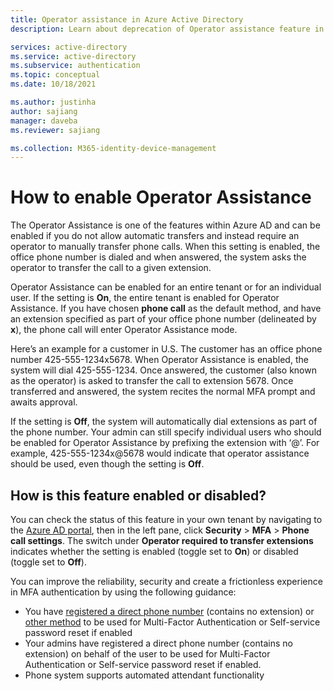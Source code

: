 ```yaml
---
title: Operator assistance in Azure Active Directory 
description: Learn about deprecation of Operator assistance feature in Azure Active Directory

services: active-directory
ms.service: active-directory
ms.subservice: authentication
ms.topic: conceptual
ms.date: 10/18/2021

ms.author: justinha
author: sajiang
manager: daveba
ms.reviewer: sajiang

ms.collection: M365-identity-device-management
---
```

# How to enable Operator Assistance

The Operator Assistance is one of the features within Azure AD and can be enabled if you do not allow automatic transfers and instead require an operator to manually transfer phone calls. When this setting is enabled, the office phone number is dialed and when answered, the system asks the operator to transfer the call to a given extension.

Operator Assistance can be enabled for an entire tenant or for an individual user. If the setting is **On**, the entire tenant is enabled for Operator Assistance. If you have chosen **phone call** as the default method, and have an extension specified as part of your office phone number (delineated by **x**), the phone call will enter Operator Assistance mode.

Here’s an example for a customer in U.S. The customer has an office phone number 425-555-1234x5678. When Operator Assistance is enabled, the system will dial 425-555-1234. Once answered, the customer (also known as the operator) is asked to transfer the call to extension 5678. Once transferred and answered, the system recites the normal MFA prompt and awaits approval.

If the setting is **Off**, the system will automatically dial extensions as part of the phone number. Your admin can still specify individual users who should be enabled for Operator Assistance by prefixing the extension with ‘@’. For example, 425-555-1234x@5678 would indicate that operator assistance should be used, even though the setting is **Off**.

## How is this feature enabled or disabled?

You can check the status of this feature in your own tenant by navigating to the [Azure AD portal](https://ms.portal.azure.com/#blade/Microsoft_AAD_IAM/ActiveDirectoryMenuBlade), then in the left pane, click **Security** > **MFA** > **Phone call settings**. The switch under **Operator required to transfer extensions** indicates whether the setting is enabled (toggle set to **On**) or disabled (toggle set to **Off**). 

You can improve the reliability, security and create a frictionless experience in MFA authentication by using the following guidance:

- You have [registered a direct phone number](http://aka.ms/mfasetup) (contains no extension) or [other method](concept-authentication-methods.md) to be used for Multi-Factor Authentication or Self-service password reset if enabled 
- Your admins have registered a direct phone number (contains no extension) on behalf of the user to be used for Multi-Factor Authentication or Self-service password reset if enabled. 
- Phone system supports automated attendant functionality 
 




